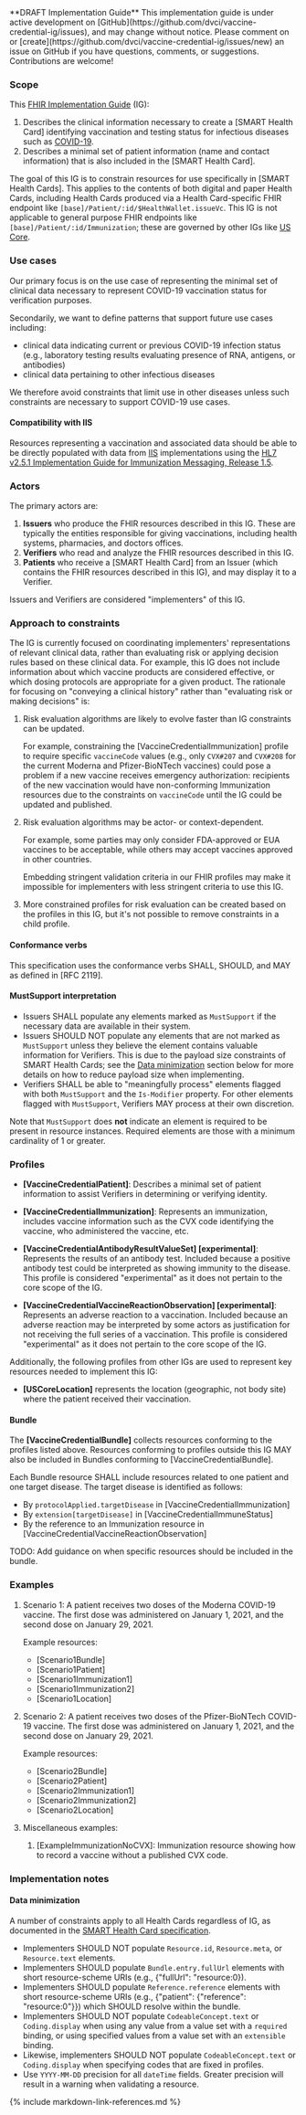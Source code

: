 <div class="alert alert-info" role="alert" markdown="1">
**DRAFT Implementation Guide** This implementation guide is under active development on [GitHub](https://github.com/dvci/vaccine-credential-ig/issues), and may change without notice. Please comment on or [create](https://github.com/dvci/vaccine-credential-ig/issues/new) an issue on GitHub if you have questions, comments, or suggestions. Contributions are welcome!
</div>

### Scope

This [FHIR Implementation Guide](https://www.hl7.org/fhir/implementationguide.html) (IG):

1. Describes the clinical information necessary to create a [SMART Health Card] identifying vaccination and testing status for infectious diseases such as [COVID-19](https://www.cdc.gov/coronavirus/2019-ncov/index.html).
2. Describes a minimal set of patient information (name and contact information) that is also included in the [SMART Health Card].

The goal of this IG is to constrain resources for use specifically in [SMART Health Cards]. This applies to the contents of both digital and paper Health Cards, including Health Cards produced via a Health Card-specific FHIR endpoint like `[base]/Patient/:id/$HealthWallet.issueVc`. This IG is not applicable to general purpose FHIR endpoints like `[base]/Patient/:id/Immunization`; these are governed by other IGs like [US Core](https://www.hl7.org/fhir/us/core/StructureDefinition-us-core-immunization.html).

### Use cases

Our primary focus is on the use case of representing the minimal set of clinical data necessary to represent COVID-19 vaccination status for verification purposes.

Secondarily, we want to define patterns that support future use cases including:

* clinical data indicating current or previous COVID-19 infection status (e.g., laboratory testing results evaluating presence of RNA, antigens, or antibodies)
* clinical data pertaining to other infectious diseases

We therefore avoid constraints that limit use in other diseases unless such constraints are necessary to support COVID-19 use cases.

#### Compatibility with IIS

Resources representing a vaccination and associated data should be able to be directly populated with data from [IIS](https://www.cdc.gov/vaccines/programs/iis/index.html) implementations using the [HL7 v2.5.1 Implementation Guide for Immunization Messaging, Release 1.5](https://repository.immregistries.org/resource/hl7-version-2-5-1-implementation-guide-for-immunization-messaging-release-1-5-1/).

### Actors

The primary actors are:

1. **Issuers** who produce the FHIR resources described in this IG. These are typically the entities responsible for giving vaccinations, including health systems, pharmacies, and doctors offices.
2. **Verifiers** who read and analyze the FHIR resources described in this IG.
3. **Patients** who receive a [SMART Health Card] from an Issuer (which contains the FHIR resources described in this IG), and may display it to a Verifier.

Issuers and Verifiers are considered "implementers" of this IG.

### Approach to constraints

The IG is currently focused on coordinating implementers' representations of relevant clinical data, rather than evaluating risk or applying decision rules based on these clinical data. For example, this IG does not include information about which vaccine products are considered effective, or which dosing protocols are appropriate for a given product. The rationale for focusing on "conveying a clinical history" rather than "evaluating risk or making decisions" is:

1. Risk evaluation algorithms are likely to evolve faster than IG constraints can be updated.

    For example, constraining the [VaccineCredentialImmunization] profile to require specific `vaccineCode` values (e.g., only `CVX#207` and `CVX#208` for the current Moderna and Pfizer-BioNTech vaccines) could pose a problem if a new vaccine receives emergency authorization: recipients of the new vaccination would have non-conforming Immunization resources due to the constraints on `vaccineCode` until the IG could be updated and published.

1. Risk evaluation algorithms may be actor- or context-dependent.

    For example, some parties may only consider FDA-approved or EUA vaccines to be acceptable, while others may accept vaccines approved in other countries.

    Embedding stringent validation criteria in our FHIR profiles may make it impossible for implementers with less stringent criteria to use this IG.

1. More constrained profiles for risk evaluation can be created based on the profiles in this IG, but it's not possible to remove constraints in a child profile.

#### Conformance verbs

This specification uses the conformance verbs SHALL, SHOULD, and MAY as defined in [RFC 2119].

#### MustSupport interpretation

- Issuers SHALL populate any elements marked as `MustSupport` if the necessary data are available in their system.
- Issuers SHOULD NOT populate any elements that are not marked as `MustSupport` unless they believe the element contains valuable information for Verifiers. This is due to the payload size constraints of SMART Health Cards; see the [Data minimization](#data-minimization) section below for more details on how to reduce payload size when implementing.
- Verifiers SHALL be able to "meaningfully process" elements flagged with both `MustSupport` and the `Is-Modifier` property. For other elements flagged with `MustSupport`, Verifiers MAY process at their own discretion.

Note that `MustSupport` does **not** indicate an element is required to be present in resource instances. Required elements are those with a minimum cardinality of 1 or greater.

### Profiles

- **[VaccineCredentialPatient]**: Describes a minimal set of patient information to assist Verifiers in determining or verifying identity.

- **[VaccineCredentialImmunization]**: Represents an immunization, includes vaccine information such as the CVX code identifying the vaccine, who administered the vaccine, etc.

- **[VaccineCredentialAntibodyResultValueSet] [experimental]**: Represents the results of an antibody test. Included because a positive antibody test could be interpreted as showing immunity to the disease. This profile is considered "experimental" as it does not pertain to the core scope of the IG.

- **[VaccineCredentialVaccineReactionObservation] [experimental]**: Represents an adverse reaction to a vaccination. Included because an adverse reaction may be interpreted by some actors as justification for not receiving the full series of a vaccination. This profile is considered "experimental" as it does not pertain to the core scope of the IG.

Additionally, the following profiles from other IGs are used to represent key resources needed to implement this IG:

- **[USCoreLocation]** represents the location (geographic, not body site) where the patient received their vaccination.

#### Bundle

The **[VaccineCredentialBundle]** collects resources conforming to the profiles listed above. Resources conforming to profiles outside this IG MAY also be included in Bundles conforming to [VaccineCredentialBundle].

Each Bundle resource SHALL include resources related to one patient and one target disease. The target disease is identified as follows:

- By `protocolApplied.targetDisease` in [VaccineCredentialImmunization]
- By `extension[targetDisease]` in [VaccineCredentialImmuneStatus]
- By the reference to an Immunization resource in [VaccineCredentialVaccineReactionObservation]

TODO: Add guidance on when specific resources should be included in the bundle.

### Examples

1. Scenario 1: A patient receives two doses of the Moderna COVID-19 vaccine. The first dose was administered on January 1, 2021, and the second dose on January 29, 2021.

    Example resources:

    - [Scenario1Bundle]
    - [Scenario1Patient]
    - [Scenario1Immunization1]
    - [Scenario1Immunization2]
    - [Scenario1Location]

1. Scenario 2: A patient receives two doses of the Pfizer-BioNTech COVID-19 vaccine. The first dose was administered on January 1, 2021, and the second dose on January 29, 2021.

    Example resources:

    - [Scenario2Bundle]
    - [Scenario2Patient]
    - [Scenario2Immunization1]
    - [Scenario2Immunization2]
    - [Scenario2Location]

1. Miscellaneous examples:

    1. [ExampleImmunizationNoCVX]\: Immunization resource showing how to record a vaccine without a published CVX code.

### Implementation notes

#### Data minimization

A number of constraints apply to all Health Cards regardless of IG, as documented in the [SMART Health Card specification](https://smarthealth.cards/#health-cards-are-small).
- Implementers SHOULD NOT populate `Resource.id`, `Resource.meta`, or `Resource.text` elements.
- Implementers SHOULD populate `Bundle.entry.fullUrl` elements with short resource-scheme URIs (e.g., {"fullUrl": "resource:0}).
- Implementers SHOULD populate `Reference.reference` elements with short resource-scheme URIs (e.g., {"patient": {"reference": "resource:0"}}) which SHOULD resolve within the bundle.
- Implementers SHOULD NOT populate `CodeableConcept.text` or `Coding.display` when using any value from a value set with a `required` binding, or using specified values from a value set with an `extensible` binding.
- Likewise, implementers SHOULD NOT populate `CodeableConcept.text` or `Coding.display` when specifying codes that are fixed in profiles.
- Use `YYYY-MM-DD` precision for all `dateTime` fields. Greater precision will result in a warning when validating a resource.

{% include markdown-link-references.md %}

<style>
/* Moves the TOC down below the info box */
div.markdown-toc {
    margin-top: 15rem;
}
</style>